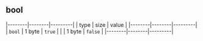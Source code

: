 ##  bool
|--------|--------|---------|
| type   | size   | value   |
|--------|--------|---------|
| `bool` | 1 byte | `true`  |
|        | 1 byte | `false` |
|--------|--------|---------|

